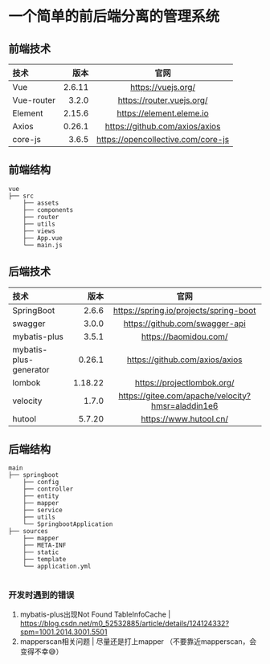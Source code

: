 # 一个简单的前后端分离的管理系统

## 前端技术

| 技术 | 版本 | 官网 |
| :-----| ----: | :----: |
| Vue | 2.6.11 | https://vuejs.org/ |
| Vue-router | 3.2.0 |  	https://router.vuejs.org/ |
| Element | 2.15.6 | https://element.eleme.io |
| Axios | 0.26.1 | https://github.com/axios/axios |
| core-js | 3.6.5 | https://opencollective.com/core-js |


## 前端结构
```
vue
├── src
    ├── assets
    ├── components
    ├── router
    ├── utils
    ├── views
    ├── App.vue
    └── main.js
```
## 后端技术

| 技术 |      版本 | 官网 |
| :-----|--------:| :----: |
| SpringBoot |   2.6.6 |  	https://spring.io/projects/spring-boot |
| swagger |   3.0.0 |  	https://github.com/swagger-api |
| mybatis-plus |   3.5.1 | https://baomidou.com/ |
| mybatis-plus-generator |  0.26.1 | https://github.com/axios/axios |
| lombok | 1.18.22 | https://projectlombok.org/ |
| velocity |   1.7.0 | https://gitee.com/apache/velocity?hmsr=aladdin1e6 |
| hutool |  5.7.20 | https://www.hutool.cn/ |

## 后端结构

```
main
├── springboot
    ├── config
    ├── controller
    ├── entity
    ├── mapper
    ├── service
    ├── utils
    └── SpringbootApplication
├── sources
    ├── mapper
    ├── META-INF
    ├── static
    ├── template
    └── application.yml
    
```

### 开发时遇到的错误
1. mybatis-plus出现Not Found TableInfoCache | https://blog.csdn.net/m0_52532885/article/details/124124332?spm=1001.2014.3001.5501
2. mapperscan相关问题 | 尽量还是打上mapper （不要靠近mapperscan，会变得不幸😅）
